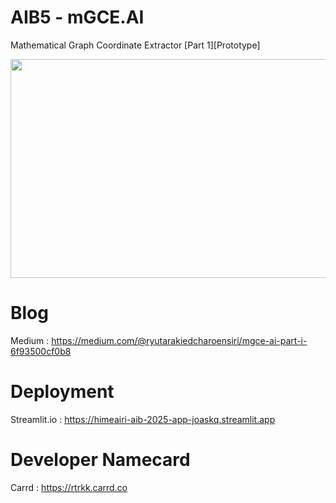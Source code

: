 # AIB5 - mGCE.AI 
Mathematical Graph Coordinate Extractor [Part 1][Prototype]

<img src="https://github.com/user-attachments/assets/1bd5dca5-c321-4a39-a562-02599a8c8c88" width="600" height="350" />

# Blog
Medium : https://medium.com/@ryutarakiedcharoensiri/mgce-ai-part-i-6f93500cf0b8

# Deployment
Streamlit.io : https://himeairi-aib-2025-app-joaskq.streamlit.app

# Developer Namecard
Carrd : https://rtrkk.carrd.co
